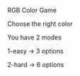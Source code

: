 RGB Color Game 

Choose the right color

You have 2 modes

1-easy -> 3 options

2-hard -> 6 options
